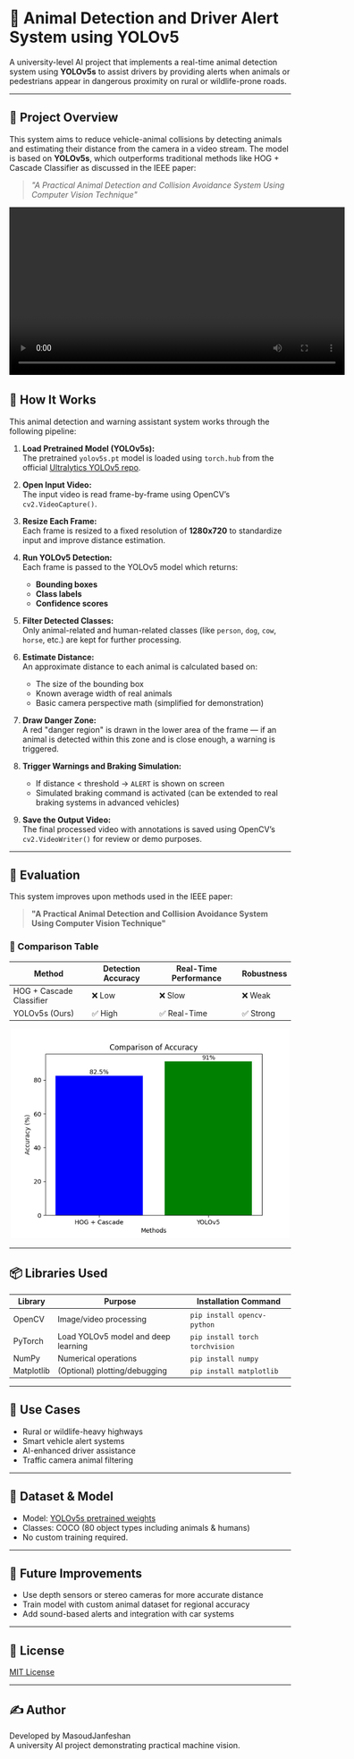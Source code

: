 # 🐾 Animal Detection and Driver Alert System using YOLOv5

A university-level AI project that implements a real-time animal detection system using **YOLOv5s** to assist drivers by providing alerts when animals or pedestrians appear in dangerous proximity on rural or wildlife-prone roads.

---

## 📌 Project Overview

This system aims to reduce vehicle-animal collisions by detecting animals and estimating their distance from the camera in a video stream. The model is based on **YOLOv5s**, which outperforms traditional methods like HOG + Cascade Classifier as discussed in the IEEE paper:

> _"A Practical Animal Detection and Collision Avoidance System Using Computer Vision Technique"_

<p align="center">
  <video width="600" controls>
    <source src="https://github.com/masoudjawnf/animal-detection-warning-yolov5/raw/main/output.mp4" type="video/mp4">
    Your browser does not support the video tag.
  </video>
</p>



## 🚀 How It Works

This animal detection and warning assistant system works through the following pipeline:

1. **Load Pretrained Model (YOLOv5s):**  
   The pretrained `yolov5s.pt` model is loaded using `torch.hub` from the official [Ultralytics YOLOv5 repo](https://github.com/ultralytics/yolov5).

2. **Open Input Video:**  
   The input video is read frame-by-frame using OpenCV’s `cv2.VideoCapture()`.

3. **Resize Each Frame:**  
   Each frame is resized to a fixed resolution of **1280x720** to standardize input and improve distance estimation.

4. **Run YOLOv5 Detection:**  
   Each frame is passed to the YOLOv5 model which returns:
   - **Bounding boxes**
   - **Class labels**
   - **Confidence scores**

5. **Filter Detected Classes:**  
   Only animal-related and human-related classes (like `person`, `dog`, `cow`, `horse`, etc.) are kept for further processing.

6. **Estimate Distance:**  
   An approximate distance to each animal is calculated based on:
   - The size of the bounding box
   - Known average width of real animals
   - Basic camera perspective math (simplified for demonstration)

7. **Draw Danger Zone:**  
   A red "danger region" is drawn in the lower area of the frame — if an animal is detected within this zone and is close enough, a warning is triggered.

8. **Trigger Warnings and Braking Simulation:**  
   - If distance < threshold → `ALERT` is shown on screen  
   - Simulated braking command is activated (can be extended to real braking systems in advanced vehicles)

9. **Save the Output Video:**  
   The final processed video with annotations is saved using OpenCV’s `cv2.VideoWriter()` for review or demo purposes.

---

## 🧪 Evaluation

This system improves upon methods used in the IEEE paper:

> **"A Practical Animal Detection and Collision Avoidance System Using Computer Vision Technique"**

### 🔬 Comparison Table

| Method                   | Detection Accuracy | Real-Time Performance | Robustness |
|--------------------------|--------------------|------------------------|------------|
| HOG + Cascade Classifier | ❌ Low             | ❌ Slow                | ❌ Weak     |
| YOLOv5s (Ours)           | ✅ High            | ✅ Real-Time           | ✅ Strong   |

<p align="center">
  <img src="https://github.com/masoudjawnf/animal-detection-warning-yolov5/blob/main/HOG%2BCascade%20Vs%20YOLOv5%20.jpg?raw=true" width="500"/>
</p>


---

## 📦 Libraries Used

| Library    | Purpose                                    | Installation Command              |
|------------|--------------------------------------------|-----------------------------------|
| OpenCV     | Image/video processing                     | `pip install opencv-python`       |
| PyTorch    | Load YOLOv5 model and deep learning        | `pip install torch torchvision`   |
| NumPy      | Numerical operations                       | `pip install numpy`               |
| Matplotlib | (Optional) plotting/debugging              | `pip install matplotlib`          |

---

## 🧠 Use Cases

- Rural or wildlife-heavy highways  
- Smart vehicle alert systems  
- AI-enhanced driver assistance  
- Traffic camera animal filtering

---

## 📁 Dataset & Model

- Model: [YOLOv5s pretrained weights](https://github.com/ultralytics/yolov5/releases)
- Classes: COCO (80 object types including animals & humans)
- No custom training required.

---

## 🤖 Future Improvements

- Use depth sensors or stereo cameras for more accurate distance
- Train model with custom animal dataset for regional accuracy
- Add sound-based alerts and integration with car systems

---

## 📄 License

[MIT License](LICENSE)

---

## ✍️ Author

Developed by MasoudJanfeshan  
A university AI project demonstrating practical machine vision.


